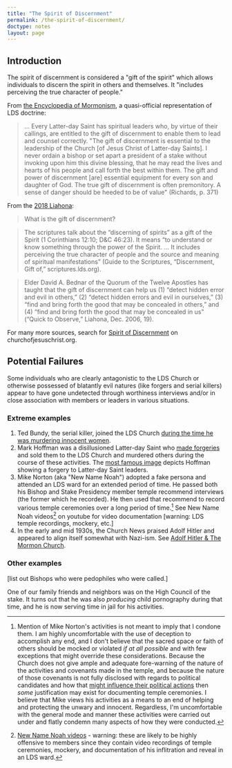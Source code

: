 ```yaml
---
title: "The Spirit of Discernment"
permalink: /the-spirit-of-discernment/
doctype: notes
layout: page
---
```


## Introduction

The spirit of discernment is considered a "gift of the spirit" which allows
individuals to discern the spirit in others and themselves.  It "includes
perceiving the true character of people."

From [the Encyclopedia of Mormonism](https://eom.byu.edu/index.php/Discernment,_Gift_of), a quasi-official representation of LDS doctrine:

> ... Every Latter-day Saint has spiritual leaders who, by virtue of their callings, are entitled to the gift of discernment to enable them to lead and counsel correctly. "The gift of discernment is essential to the leadership of the Church [of Jesus Christ of Latter-day Saints]. I never ordain a bishop or set apart a president of a stake without invoking upon him this divine blessing, that he may read the lives and hearts of his people and call forth the best within them. The gift and power of discernment [are] essential equipment for every son and daughter of God. The true gift of discernment is often premonitory. A sense of danger should be heeded to be of value" (Richards, p. 371)

From the [2018 Liahona](https://www.churchofjesuschrist.org/study/liahona/2018/06/youth/questions-and-answers/what-is-the-gift-of-discernment?lang=eng):

> What is the gift of discernment?

> The scriptures talk about the “discerning of spirits” as a gift of the Spirit (1 Corinthians 12:10; D&C 46:23). It means “to understand or know something through the power of the Spirit. … It includes perceiving the true character of people and the source and meaning of spiritual manifestations” (Guide to the Scriptures, “Discernment, Gift of,” scriptures.lds.org).

> Elder David A. Bednar of the Quorum of the Twelve Apostles has taught that the gift of discernment can help us (1) “detect hidden error and evil in others,” (2) “detect hidden errors and evil in ourselves,” (3) “find and bring forth the good that may be concealed in others,” and (4) “find and bring forth the good that may be concealed in us” (“Quick to Observe,” Liahona, Dec. 2006, 19).

For many more sources, search for [Spirit of Discernment](https://www.churchofjesuschrist.org/search?lang=eng&query=%22spirit%20of%20discernment%22&highlight=true&page=2) on churchofjesuschrist.org.

## Potential Failures

Some individuals who are clearly antagonistic to the LDS Church or otherwise possessed of blatantly evil natures (like forgers and serial killers) appear to have gone undetected through worthiness interviews and/or in close association with members or leaders in various situations.

### Extreme examples

1. Ted Bundy, the serial killer, joined the LDS Church [during the time he was murdering innocent women](https://www.cityweekly.net/utah/the-baptism-of-ted-bundy/Content?oid=2136440).
1. Mark Hoffman was a disillusioned Latter-day Saint who [made forgeries](https://www.lostmormonism.com/infamous-mormon-mark-hofmann/) and sold them to the LDS Church and murdered others during the course of these activities.  The [most famous image](https://www.lostmormonism.com/wp-content/uploads/2016/02/mark-hoffman-newspaper.jpg) depicts Hoffman showing a forgery to Latter-day Saint leaders.
1. Mike Norton (aka "New Name Noah") adopted a fake persona and attended an LDS ward for an extended period of time.  He passed both his Bishop and Stake Presidency member temple recommend interviews (the former which he recorded).  He then used that recommend to record various temple ceremonies over a long period of time.[^donotcondone] See New Name Noah videos[^NNN_videos] on youtube for video documentation [warning: LDS temple recordings, mockery, etc.]
1. In the early and mid 1930s, the Church News praised Adolf Hitler and appeared to align itself somewhat with Nazi-ism.  See [Adolf Hitler & The Mormon Church](http://www.mormonthink.com/glossary/hitler.htm).

### Other examples

[list out Bishops who were pedophiles who were called.]

One of our family friends and neighbors was on the High Council of the stake.  It turns out that he was also *producing* child pornography during that time, and he is now serving time in jail for his activities.

[^donotcondone]: Mention of Mike Norton's activities is not meant to imply that I condone them.  I am highly uncomfortable with the use of deception to accomplish any end, and I don't believe that the sacred space or faith of others should be mocked or violated *if at all possible* and with few exceptions that might override these considerations.  Because the Church does not give ample and adequate fore-warning of the nature of the activities and covenants made in the temple, and because the nature of those covenants is not fully disclosed with regards to political candidates and how that [might influence their political actions](https://www.youtube.com/watch?v=R9kBZDMZ964) then *some* justification may exist for documenting temple ceremonies.  I believe that Mike views his activities as a means to an end of helping and protecting the unwary and innocent.  Regardless, I'm uncomfortable with the general mode and manner these activities were carried out under and flatly condemn many aspects of how they were conducted.

[^NNN_videos]: [New Name Noah videos](https://www.youtube.com/user/Newnamenoah/videos) - warning: these are likely to be highly offensive to members since they contain video recordings of temple ceremonies, mockery, and documentation of his inflitration and reveal in an LDS ward.
